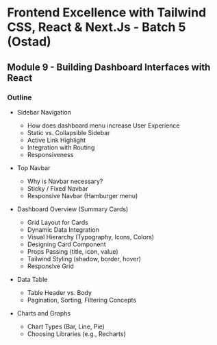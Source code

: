 # Frontend Excellence with Tailwind CSS, React & Next.Js - Batch 5 (Ostad)

## Module 9 - Building Dashboard Interfaces with React

### Outline

- Sidebar Navigation

  - How does dashboard menu increase User Experience
  - Static vs. Collapsible Sidebar
  - Active Link Highlight
  - Integration with Routing
  - Responsiveness

- Top Navbar

  - Why is Navbar necessary?
  - Sticky / Fixed Navbar
  - Responsive Navbar (Hamburger menu)

- Dashboard Overview (Summary Cards)

  - Grid Layout for Cards
  - Dynamic Data Integration
  - Visual Hierarchy (Typography, Icons, Colors)
  - Designing Card Component
  - Props Passing (title, icon, value)
  - Tailwind Styling (shadow, border, hover)
  - Responsive Grid

- Data Table

  - Table Header vs. Body
  - Pagination, Sorting, Filtering Concepts

- Charts and Graphs

  - Chart Types (Bar, Line, Pie)
  - Choosing Libraries (e.g., Recharts)
